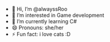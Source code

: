 - 👋 Hi, I’m @alwayssRoo
- 👀 I’m interested in Game development
- 🌱 I’m currently learning C#
- 😄 Pronouns: she/her
- ⚡ Fun fact: i love cats :D

<!---
alwayssRoo/alwayssRoo is a ✨ special ✨ repository because its `README.md` (this file) appears on your GitHub profile.
You can click the Preview link to take a look at your changes.
--->
